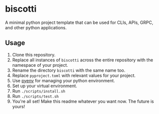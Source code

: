 # biscotti

A minimal python project template that can be used for CLIs, APIs, GRPC, and other python applications.

## Usage

1. Clone this repository.
1. Replace all instances of `biscotti` across the entire repository with the namespace of your project.
1. Rename the directory `biscotti` with the same name too.
1. Replace `pyproject.toml` with relevant values for your project.
1. Use [pyenv](https://github.com/pyenv/pyenv) for managing your python environment.
1. Set up your virtual environment.
1. Run `./scripts/install.sh`
1. Run `./scripts/test.sh`
1. You're all set! Make this readme whatever you want now. The future is yours!
